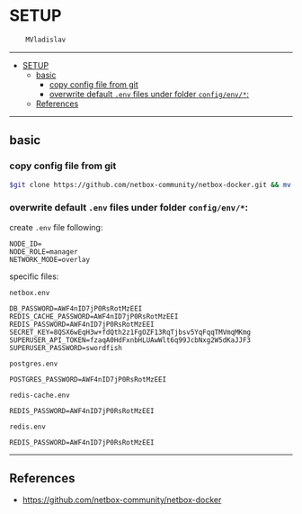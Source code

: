 # SETUP

```sh
    MVladislav
```

---

- [SETUP](#setup)
  - [basic](#basic)
    - [copy config file from git](#copy-config-file-from-git)
    - [overwrite default `.env` files under folder `config/env/*`:](#overwrite-default-env-files-under-folder-configenv)
  - [References](#references)

---

## basic

### copy config file from git

```sh
$git clone https://github.com/netbox-community/netbox-docker.git && mv netbox-docker/startup_scripts netbox-docker/initializers netbox-docker/configuration netbox-docker/reports netbox-docker/scripts netbox-docker/env config && rm netbox-docker -rf
```

### overwrite default `.env` files under folder `config/env/*`:

create `.env` file following:

```env
NODE_ID=
NODE_ROLE=manager
NETWORK_MODE=overlay
```

specific files:

`netbox.env`

```env
DB_PASSWORD=AWF4nID7jP0RsRotMzEEI
REDIS_CACHE_PASSWORD=AWF4nID7jP0RsRotMzEEI
REDIS_PASSWORD=AWF4nID7jP0RsRotMzEEI
SECRET_KEY=8QSX6wEqH3w+fdQth2z1FgOZF13RqTjbsv5YqFqqTMVmqMKmg
SUPERUSER_API_TOKEN=fzaqA0HdFxnbHLUAwWlt6q99JcbNxg2W5dKaJJF3
SUPERUSER_PASSWORD=swordfish
```

`postgres.env`

```env
POSTGRES_PASSWORD=AWF4nID7jP0RsRotMzEEI
```

`redis-cache.env`

```env
REDIS_PASSWORD=AWF4nID7jP0RsRotMzEEI
```

`redis.env`

```env
REDIS_PASSWORD=AWF4nID7jP0RsRotMzEEI
```

---

## References

- <https://github.com/netbox-community/netbox-docker>
